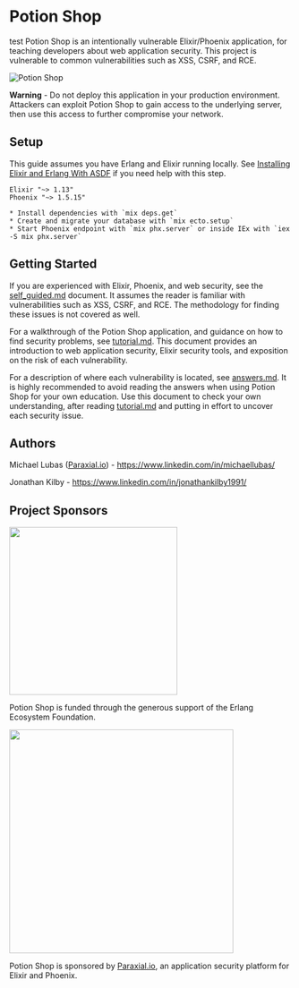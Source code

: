 # Potion Shop
test
Potion Shop is an intentionally vulnerable Elixir/Phoenix application, for teaching developers about web application security. This project is vulnerable to common vulnerabilities such as XSS, CSRF, and RCE. 

![Potion Shop](./assets/images/potion.png)

**Warning** - Do not deploy this application in your production environment. Attackers can exploit Potion Shop to gain access to the underlying server, then use this access to further compromise your network. 


## Setup 

This guide assumes you have Erlang and Elixir running locally. See [Installing Elixir and Erlang With ASDF](https://www.pluralsight.com/guides/installing-elixir-erlang-with-asdf) if you need help with this step.

```
Elixir "~> 1.13"
Phoenix "~> 1.5.15"

* Install dependencies with `mix deps.get`
* Create and migrate your database with `mix ecto.setup`
* Start Phoenix endpoint with `mix phx.server` or inside IEx with `iex -S mix phx.server`
```

## Getting Started

If you are experienced with Elixir, Phoenix, and web security, see the [self_guided.md](./docs/self_guided.md) document. It assumes the reader is familiar with vulnerabilities such as XSS, CSRF, and RCE. The methodology for finding these issues is not covered as well. 

For a walkthrough of the Potion Shop application, and guidance on how to find security problems, see [tutorial.md](./docs/tutorial.md). This document provides an introduction to web application security, Elixir security tools, and exposition on the risk of each vulnerability. 

For a description of where each vulnerability is located, see [answers.md](./docs/answers.md). It is highly recommended to avoid reading the answers when using Potion Shop for your own education. Use this document to check your own understanding, after reading [tutorial.md](./docs/tutorial.md) and putting in effort to uncover each security issue. 

## Authors

Michael Lubas ([Paraxial.io](https://paraxial.io/)) - https://www.linkedin.com/in/michaellubas/

Jonathan Kilby - https://www.linkedin.com/in/jonathankilby1991/

## Project Sponsors

<a href="https://erlef.org/"><img src="./assets/images/eef.png" width="300"></a>

Potion Shop is funded through the generous support of the Erlang Ecosystem Foundation. 


<a href="https://paraxial.io/"><img src="./assets/images/paraxial_logo.png" width="400"></a>

Potion Shop is sponsored by [Paraxial.io](https://paraxial.io/), an application security platform for Elixir and Phoenix. 

